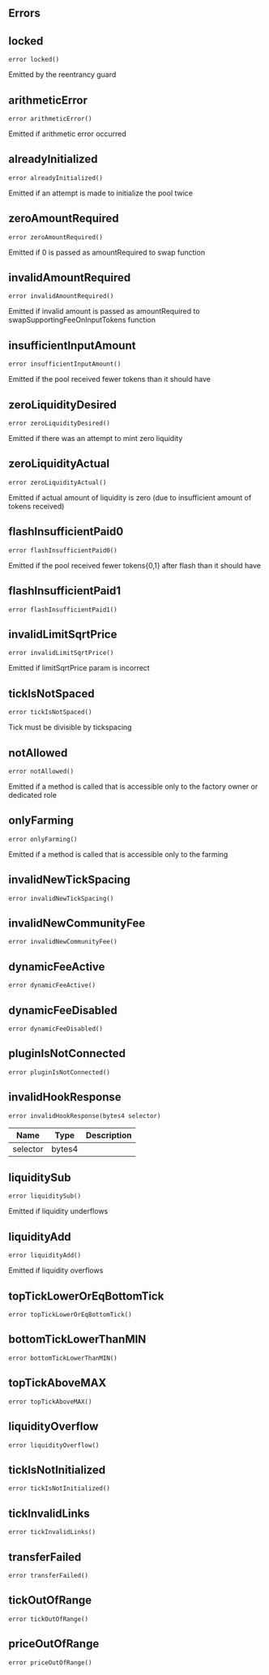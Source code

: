 

## Errors
## locked

```solidity
error locked()
```

Emitted by the reentrancy guard

## arithmeticError

```solidity
error arithmeticError()
```

Emitted if arithmetic error occurred

## alreadyInitialized

```solidity
error alreadyInitialized()
```

Emitted if an attempt is made to initialize the pool twice

## zeroAmountRequired

```solidity
error zeroAmountRequired()
```

Emitted if 0 is passed as amountRequired to swap function

## invalidAmountRequired

```solidity
error invalidAmountRequired()
```

Emitted if invalid amount is passed as amountRequired to swapSupportingFeeOnInputTokens function

## insufficientInputAmount

```solidity
error insufficientInputAmount()
```

Emitted if the pool received fewer tokens than it should have

## zeroLiquidityDesired

```solidity
error zeroLiquidityDesired()
```

Emitted if there was an attempt to mint zero liquidity

## zeroLiquidityActual

```solidity
error zeroLiquidityActual()
```

Emitted if actual amount of liquidity is zero (due to insufficient amount of tokens received)

## flashInsufficientPaid0

```solidity
error flashInsufficientPaid0()
```

Emitted if the pool received fewer tokens{0,1} after flash than it should have

## flashInsufficientPaid1

```solidity
error flashInsufficientPaid1()
```



## invalidLimitSqrtPrice

```solidity
error invalidLimitSqrtPrice()
```

Emitted if limitSqrtPrice param is incorrect

## tickIsNotSpaced

```solidity
error tickIsNotSpaced()
```

Tick must be divisible by tickspacing

## notAllowed

```solidity
error notAllowed()
```

Emitted if a method is called that is accessible only to the factory owner or dedicated role

## onlyFarming

```solidity
error onlyFarming()
```

Emitted if a method is called that is accessible only to the farming

## invalidNewTickSpacing

```solidity
error invalidNewTickSpacing()
```



## invalidNewCommunityFee

```solidity
error invalidNewCommunityFee()
```



## dynamicFeeActive

```solidity
error dynamicFeeActive()
```



## dynamicFeeDisabled

```solidity
error dynamicFeeDisabled()
```



## pluginIsNotConnected

```solidity
error pluginIsNotConnected()
```



## invalidHookResponse

```solidity
error invalidHookResponse(bytes4 selector)
```



| Name | Type | Description |
| ---- | ---- | ----------- |
| selector | bytes4 |  |

## liquiditySub

```solidity
error liquiditySub()
```

Emitted if liquidity underflows

## liquidityAdd

```solidity
error liquidityAdd()
```

Emitted if liquidity overflows

## topTickLowerOrEqBottomTick

```solidity
error topTickLowerOrEqBottomTick()
```



## bottomTickLowerThanMIN

```solidity
error bottomTickLowerThanMIN()
```



## topTickAboveMAX

```solidity
error topTickAboveMAX()
```



## liquidityOverflow

```solidity
error liquidityOverflow()
```



## tickIsNotInitialized

```solidity
error tickIsNotInitialized()
```



## tickInvalidLinks

```solidity
error tickInvalidLinks()
```



## transferFailed

```solidity
error transferFailed()
```



## tickOutOfRange

```solidity
error tickOutOfRange()
```



## priceOutOfRange

```solidity
error priceOutOfRange()
```



